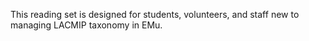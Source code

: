 ---
---
This reading set is designed for students, volunteers, and staff new to managing LACMIP taxonomy in EMu.
